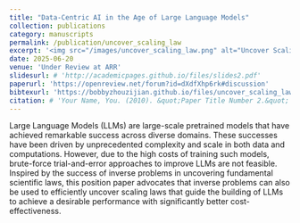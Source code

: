 ```yaml
---
title: "Data-Centric AI in the Age of Large Language Models"
collection: publications
category: manuscripts
permalink: /publication/uncover_scaling_law
excerpt: '<img src="/images/uncover_scaling_law.png" alt="Uncover Scaling Law Paper Demo" style="width: 100%; height: auto; margin: 1px auto; display: block; border-radius: 8px;">'
date: 2025-06-20
venue: 'Under Review at ARR'
slidesurl: # 'http://academicpages.github.io/files/slides2.pdf'
paperurl: 'https://openreview.net/forum?id=dXdfXhp6rk#discussion'
bibtexurl: 'https://bobbyzhouzijian.github.io/files/uncover_scaling_law.bib'
citation: # 'Your Name, You. (2010). &quot;Paper Title Number 2.&quot; <i>Journal 1</i>. 1(2).'
---
```


Large Language Models (LLMs) are large-scale pretrained models that have achieved remarkable success across diverse domains. These successes have been driven by unprecedented complexity and scale in both data and computations. However, due to the high costs of training such models, brute-force trial-and-error approaches to improve LLMs are not feasible. Inspired by the success of inverse problems in uncovering fundamental scientific laws, this position paper advocates that inverse problems can also be used to efficiently uncover scaling laws that guide the building of LLMs to achieve a desirable performance with significantly better cost-effectiveness.